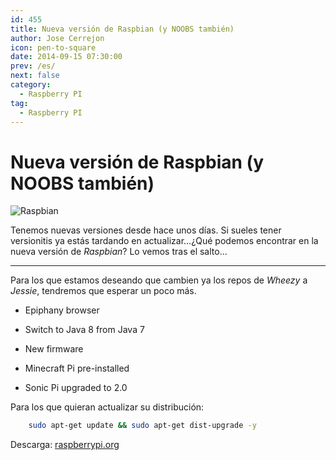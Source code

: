 ```yaml
---
id: 455
title: Nueva versión de Raspbian (y NOOBS también)
author: Jose Cerrejon
icon: pen-to-square
date: 2014-09-15 07:30:00
prev: /es/
next: false
category:
  - Raspberry PI
tag:
  - Raspberry PI
---
```


# Nueva versión de Raspbian (y NOOBS también)

![Raspbian](/images/raspbian.jpg)

Tenemos nuevas versiones desde hace unos días. Si sueles tener versionitis ya estás tardando en actualizar...¿Qué podemos encontrar en la nueva versión de *Raspbian*? Lo vemos tras el salto...

- - -
Para los que estamos deseando que cambien ya los repos de *Wheezy* a *Jessie*, tendremos que esperar un poco más.

* Epiphany browser

* Switch to Java 8 from Java 7

* New firmware

* Minecraft Pi pre-installed

* Sonic Pi upgraded to 2.0

Para los que quieran actualizar su distribución:

```bash
	sudo apt-get update && sudo apt-get dist-upgrade -y
```

Descarga: [raspberrypi.org](http://www.raspberrypi.org/downloads/)